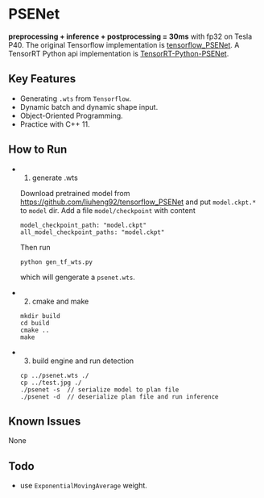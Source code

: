 # PSENet

**preprocessing + inference + postprocessing = 30ms** with fp32 on Tesla P40. 
The original Tensorflow implementation is [tensorflow_PSENet](https://github.com/liuheng92/tensorflow_PSENet). A TensorRT Python api implementation is [TensorRT-Python-PSENet](https://github.com/upczww/TensorRT-Python-PSENet).

## Key Features
- Generating `.wts` from `Tensorflow`.
- Dynamic batch and dynamic shape input.
- Object-Oriented Programming.
- Practice with C++ 11.


<p align="center">

## How to Run

* 1. generate .wts

  Download pretrained model from https://github.com/liuheng92/tensorflow_PSENet
  and put `model.ckpt.*` to `model` dir. Add a file `model/checkpoint` with content
    ```
    model_checkpoint_path: "model.ckpt"
    all_model_checkpoint_paths: "model.ckpt"
    ```
    Then run

    ```
    python gen_tf_wts.py
    ```
    which will gengerate a `psenet.wts`.
* 2. cmake and make

  ```
  mkdir build
  cd build
  cmake ..
  make
  ```
* 3. build engine and run detection
  ```
  cp ../psenet.wts ./
  cp ../test.jpg ./
  ./psenet -s  // serialize model to plan file
  ./psenet -d  // deserialize plan file and run inference
  ```

## Known Issues
None

## Todo

* use `ExponentialMovingAverage` weight.
